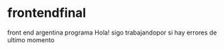 # frontendfinal
front end argentina programa
Hola! sigo trabajandopor si hay errores de ultimo momento
